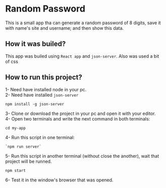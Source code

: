 # Random Password

This is a small app tha can generate a random password of 8 digits, save it with name's site and username; and then show this data.

## How it was builed?

This app was builed using `React app` and `json-server`. Also was used a bit of css


## How to run this project?

1- Need have installed node in your pc.  
2- Need have installed `json-server` 

```
npm install -g json-server
```
3- Clone or download the project in your pc and open it with your editor.    
4- Open two terminals and write the next command in both terminals:

```
cd my-app
```     
4- Run this script in one terminal:
```
`npm run server`
```
5- Run this script in another terminal (without close the another), wait that project will be runned.  
```
npm start
```
6- Test it in the window's browser that was opened.  